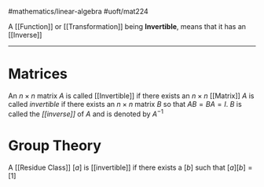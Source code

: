 #mathematics/linear-algebra #uoft/mat224 

A [[Function]] or [[Transformation]] being **Invertible**, means that it has an [[Inverse]]

---
# Matrices
An $n\times n$ matrix $A$ is called [[Invertible]] if there exists an $n\times n$ [[Matrix]] $A$ is called *invertible* if there exists an $n\times n$ matrix $B$ so that $AB=BA=I$. $B$  is called the *[[inverse]]* of $A$ and is denoted by $A^{-1}$

# Group Theory
A [[Residue Class]] $[a]$ is [[invertible]] if there exists a $[b]$ such that $[a][b]=[1]$